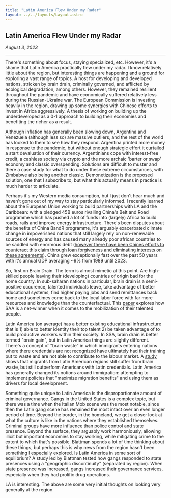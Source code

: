```yaml
---
title: "Latin America Flew Under my Radar"
layout: ../../layouts/Layout.astro
---
```


<h2>Latin America Flew Under my Radar </h2>
<p><i>August 3, 2023</i></p>

--- 

There's something about focus, staying specialized, etc. However, it's a shame that Latin America practically flew under my radar. I know relatively little about the region, but interesting things are happening and a ground for exploring a vast range of topics. A host for developing and developed nations, stricken by brain drain, criminally governed, and afflicted by ecological degradation, among others. However, they remained resilient throughout the pandemic and have economically suffered relatively less during the Russian-Ukraine war. The European Commission is investing heavily in the region, drawing up some synergies with Chinese efforts to invest in Africa aggressively. A thesis of working on building up the underdeveloped as a 0-1 approach to building their economies and benefiting the richer as a result.

Although inflation has generally been slowing down, Argentina and Venezuela (although less so) are massive outliers, and the rest of the world has looked to them to see how they respond. Argentina printed more money in response to the pandemic, but without enough strategic effort it curtailed a start devaluation of their currency. Argentinians cope with interest-free credit, a cashless society via crypto and the more archaic 'barter or swap' economy and classic overspending. Solutions are difficult to muster and there a case study for what to do under these extreme circumstances, with Zimbabwe also being another classic. Demonetization is the proposed solution, one that I subscribe to, but what this actually means in practice is much harder to articulate.

Perhaps it's my Western media consumption, but I just don't hear much and haven't gone out of my way to stay particularly informed. I recently learned about the European Union working to build partnerships with LA and the Caribbean: with a pledged 45B euros rivalling China's Belt and Road programme which has pushed a lot of funds into (largely) Africa to build roads, rails and improve energy infrastructure. There's been disputes about the benefits of China BandR programme, it's arguably exacerbated climate change in impoverished nations that still largely rely on non-renewable sources of energy and has caused many already poor african countries to be saddled with enormous debt ([however there have been Chines efforts to counteract this claim through loan forgiveness and eliminating interests on these agreements](https://www.voanews.com/a/china-cancels-23-loans-to-africa-amid-debt-trap-debate-/6716397.html)). China grew exceptionally fast over the past 50 years with it's annual GDP averaging ~9% from 1989 until 2023.

So, first on Brain Drain. The term is almost mimetic at this point. Are high-skilled people leaving their (developing) countries of origin bad for the home country. In sub-saharan nations in particular, brain drain is a semi-positive occurence, talented individuals leave, take advantage of better educational systems, find higher paying jobs and send remittances back home and sometimes come back to the local labor force with far more resources and knowledge than the counterfactual. This [paper](https://aercafrica.org/wp-content/uploads/2020/06/D8-NARCISSE_CHANGOM-WIP.pdf) explores how SAA is a net-winner when it comes to the mobilization of their talented people. 

Latin America (on average) has a better existing educational infrastructure that is 1) able to better identity their top talent 2) be taken advantage of to build productive workers within their society. In SSA, brain drain is better termed "brain gain", but in Latin America things are slightly different. There's a concept of "brain waste" in which immigrants entering nations where there credentials are not recognized have ultimately had their training put to waste and are not able to contribute to the labour market. A [study](https://paa2011.populationassociation.org/papers/110906) shows that migrants from Latin American regions still suffer from brain waste, but still outperform Americans with Latin credentials. Latin America has generally changed its notions around immigration: attempting to implement policies that "maximize migration benefits" and using them as drivers for local development. 

Something quite unique to Latin America is the disproportionate amount of criminal governance. Gangs in the United States is a complex topic, but there was a time when the Italian Mob scene was the most notable, since then the Latin gang scene has remained the most intact over an even longer period of time. Beyond the border, in the homeland, we get a closer look at what the culture is like in the nations where they established themselves. Criminal groups have more influence than police control and state presence. Beyond the surface, they arguably work harmoniously, allowing illicit but important economies to stay working, while mitigating crime to the extent to which that's possible. Blattman spends a lot of time thinking about these things, but perhaps this is why news from the region hasn't been something I especially explored. Is Latin America in some sort of equilibrium? A study led by Blattman tested how gangs responded to state presences using a "geographic discontinuity" (separated by region). When state presence was increased, gangs increased their governance services, especially when they had prolific drug operations.  

LA is interesting. The above are some very initial thoughts on looking very generally at the region.



